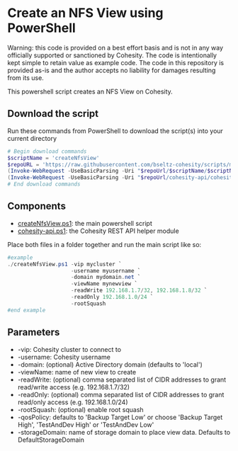# Create an NFS View using PowerShell

Warning: this code is provided on a best effort basis and is not in any way officially supported or sanctioned by Cohesity. The code is intentionally kept simple to retain value as example code. The code in this repository is provided as-is and the author accepts no liability for damages resulting from its use.

This powershell script creates an NFS View on Cohesity.

## Download the script

Run these commands from PowerShell to download the script(s) into your current directory

```powershell
# Begin download commands
$scriptName = 'createNfsView'
$repoURL = 'https://raw.githubusercontent.com/bseltz-cohesity/scripts/master/powershell'
(Invoke-WebRequest -UseBasicParsing -Uri "$repoUrl/$scriptName/$scriptName.ps1").content | Out-File "$scriptName.ps1"; (Get-Content "$scriptName.ps1") | Set-Content "$scriptName.ps1"
(Invoke-WebRequest -UseBasicParsing -Uri "$repoUrl/cohesity-api/cohesity-api.ps1").content | Out-File cohesity-api.ps1; (Get-Content cohesity-api.ps1) | Set-Content cohesity-api.ps1
# End download commands
```

## Components

* [createNfsView.ps1](https://raw.githubusercontent.com/bseltz-cohesity/scripts/master/powershell/createNfsView/createNfsView.ps1): the main powershell script
* [cohesity-api.ps1](https://raw.githubusercontent.com/bseltz-cohesity/scripts/master/powershell/cohesity-api/cohesity-api.ps1): the Cohesity REST API helper module

Place both files in a folder together and run the main script like so:

```powershell
#example
./createNfsView.ps1 -vip mycluster `
                    -username myusername `
                    -domain mydomain.net `
                    -viewName mynewview `
                    -readWrite 192.168.1.7/32, 192.168.1.8/32 `
                    -readOnly 192.168.1.0/24 `
                    -rootSquash
#end example
```

## Parameters

* -vip: Cohesity cluster to connect to
* -username: Cohesity username
* -domain: (optional) Active Directory domain (defaults to 'local')
* -viewName: name of new view to create
* -readWrite: (optional) comma separated list of CIDR addresses to grant read/write access (e.g. 192.168.1.7/32)
* -readOnly: (optional) comma separated list of CIDR addresses to grant read/only access (e.g. 192.168.1.0/24)
* -rootSquash: (optional) enable root squash
* -qosPolicy: defaults to 'Backup Target Low' or choose 'Backup Target High', 'TestAndDev High' or 'TestAndDev Low'
* -storageDomain: name of storage domain to place view data. Defaults to DefaultStorageDomain
